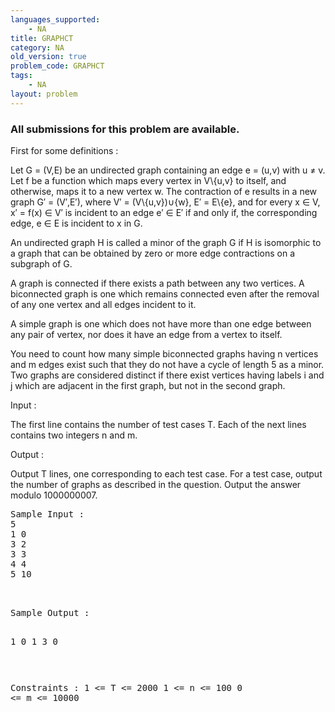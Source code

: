 ```yaml
---
languages_supported:
    - NA
title: GRAPHCT
category: NA
old_version: true
problem_code: GRAPHCT
tags:
    - NA
layout: problem
---
```

###  All submissions for this problem are available. 

First for some definitions :

Let G = (V,E) be an undirected graph containing an edge e = (u,v) with u ≠ v. Let f be a function which maps every vertex in V\\{u,v} to itself, and otherwise, maps it to a new vertex w. The contraction of e results in a new graph G′ = (V′,E′), where V′ = (V\\{u,v})∪{w}, E′ = E\\{e}, and for every x ∈ V, x′ = f(x) ∈ V′ is incident to an edge e′ ∈ E′ if and only if, the corresponding edge, e ∈ E is incident to x in G.

An undirected graph H is called a minor of the graph G if H is isomorphic to a graph that can be obtained by zero or more edge contractions on a subgraph of G.

A graph is connected if there exists a path between any two vertices. A biconnected graph is one which remains connected even after the removal of any one vertex and all edges incident to it.

A simple graph is one which does not have more than one edge between any pair of vertex, nor does it have an edge from a vertex to itself.

You need to count how many simple biconnected graphs having n vertices and m edges exist such that they do not have a cycle of length 5 as a minor. Two graphs are considered distinct if there exist vertices having labels i and j which are adjacent in the first graph, but not in the second graph.

Input :

The first line contains the number of test cases T. Each of the next lines contains two integers n and m.

Output :

Output T lines, one corresponding to each test case. For a test case, output the number of graphs as described in the question. Output the answer modulo 1000000007.

<pre>Sample Input :
5
1 0
3 2
3 3
4 4
5 10


</pre><pre>Sample Output :
1
0
1
3
0


</pre><pre>Constraints :
1 <= T <= 2000
1 <= n <= 100
0 <= m <= 10000

</pre>
